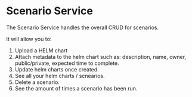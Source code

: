 # Scenario Service
The Scenario Service handles the overall CRUD for scenarios.

It will allow you to:
1. Upload a HELM chart
2. Attach metadata to the helm chart such as: description, name, owner, public/private, expected time to complete.
3. Update helm charts once created.
4. See all your helm charts / scnearios.
5. Delete a scenario.
6. See the amount of times a scenario has been run.

